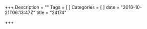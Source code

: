+++
Description = ""
Tags = [
]
Categories = [
]
date = "2016-10-21T06:13:47Z"
title = "24174"

+++

